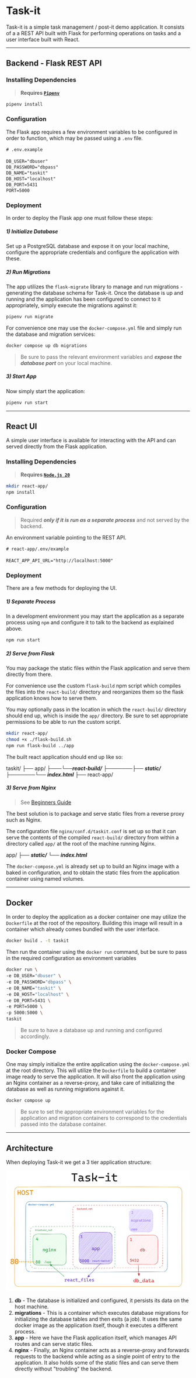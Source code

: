 # Task-it

Task-it is a simple task management / post-it demo application.
It consists of a a REST API built with Flask for performing operations on tasks and a user interface built with React.

---

## Backend - Flask REST API

### Installing Dependencies

> **Requires [`Pipenv`](https://pipenv.pypa.io/en/latest/installation.html)**

```sh
pipenv install
```

### Configuration

The Flask app requires a few environment variables to be configured in order to function, which may be passed using a `.env` file.

```
# .env.example

DB_USER="dbuser"
DB_PASSWORD="dbpass"
DB_NAME="taskit"
DB_HOST="localhost"
DB_PORT=5431
PORT=5000
```

### Deployment

In order to deploy the Flask app one must follow these steps:

##### **1) Initialize Database**

Set up a PostgreSQL database and expose it on your local machine, configure the appropriate credentials and configure the application with these.

##### 2) Run Migrations

The app utilizes the `flask-migrate` library to manage and run migrations - generating the database schema for Task-it.
Once the database is up and running and the application has been configured to connect to it appropriately, simply execute the migrations against it:

```sh
pipenv run migrate
```

For convenience one may use the `docker-compose.yml` file and simply run the database and migration services:

```sh
docker compose up db migrations
```

> Be sure to pass the relevant environment variables and **_expose the database port_** on your local machine.

##### 3) Start App

Now simply start the application:

```sh
pipenv run start
```

---

## React UI

A simple user interface is available for interacting with the API and can served directly from the Flask application.

### Installing Dependencies

> **Requires [`Node.js 20`](https://nodejs.org/en)**

```sh
mkdir react-app/
npm install
```

### Configuration

> Required **_only if it is run as a separate process_** and not served by the backend.

An environment variable pointing to the REST API.

```
# react-app/.env/example

REACT_APP_API_URL="http://localhost:5000"
```

### Deployment

There are a few methods for deploying the UI.

##### 1) Separate Process

In a development environment you may start the application as a separate process using `npm` and configure it to talk to the backend as explained above.

```sh
npm run start
```

##### 2) Serve from Flask

You may package the static files within the Flask application and serve them directly from there.

For convenience use the custom `flask-build` npm script which compiles the files into the `react-build/` directory and reorganizes them so the flask application knows how to serve them.

You may optionally pass in the location in which the `react-build/` directory should end up, which is inside the `app/` directory.
Be sure to set appropriate permissions to be able to run the custom script.

```sh
mkdir react-app/
chmod +x ./flask-build.sh
npm run flask-build ../app
```

The built react application should end up like so:

taskit/
├── app/
├───└──**_react-build/_**
├───────├── **_static/_**
├───────└── **_index.html_**
├── react-app/

##### 3) Serve from Nginx

> See [Beginners Guide](https://nginx.org/en/docs/beginners_guide.html)

The best solution is to package and serve static files from a reverse proxy such as Nginx.

The configuration file `nginx/conf.d/taskit.conf` is set up so that it can serve the contents of the compiled `react-build/` directory from within a directory called `app/` at the root of the machine running Nginx.

app/
├── **_static/_**
└── **_index.html_**

The `docker-compose.yml` is already set up to build an Nginx image with a baked in configuration, and to obtain the static files from the application container using named volumes.

---

## Docker

In order to deploy the application as a docker container one may utilize the `Dockerfile` at the root of the repository. Building this image will result in a container which already comes bundled with the user interface.

```sh
docker build . -t taskit
```

Then run the container using the `docker run` command, but be sure to pass in the required configuration as environment variables

```sh
docker run \
-e DB_USER="dbuser" \
-e DB_PASSWORD="dbpass" \
-e DB_NAME="taskit" \
-e DB_HOST="localhost" \
-e DB_PORT=5431 \
-e PORT=5000 \
-p 5000:5000 \
taskit
```

> Be sure to have a database up and running and configured accordingly.

### Docker Compose

One may simply initialize the entire application using the `docker-compose.yml` at the root directory.
This will utilize the `Dockerfile` to build a container image ready to serve the application.
It will also front the application using an Nginx container as a reverse-proxy, and take care of initializing the database as well as running migrations against it.

```sh
docker compose up
```

> Be sure to set the appropriate environment variables for the application and migration containers to correspond to the credentials passed into the database container.

---

## Architecture

When deploying Task-it we get a 3 tier application structure:

![architecture.png](./docs/architecture.png "Application Architecture Diagram")

1. **db** - The database is initialized and configured, it persists its data on the host machine.
2. **migrations** - This is a container which executes database migrations for initializing the database tables and then exits (a job). It uses the same docker image as the application itself, though it executes a different process.
3. **app** - Here we have the Flask application itself, which manages API routes and can serve static files.
4. **nginx** - Finally, an Nginx container acts as a reverse-proxy and forwards requests to the backend while acting as a single point of entry to the application. It also holds some of the static files and can serve them directly without "troubling" the backend.
